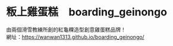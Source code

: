 # 粄上雞蛋糕　boarding_geinongo

由兩個滑雪教練所創的紅龜粿造型創意雞蛋糕品牌！\
網址：https://wanwan1313.github.io/boarding_geinongo/
